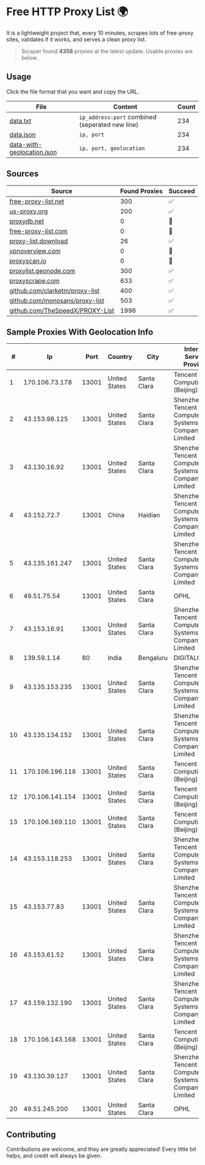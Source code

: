 
# Free HTTP Proxy List 🌍

It is a lightweight project that, every 10 minutes, scrapes lots of free-proxy sites, validates if it works, and serves a clean proxy list.


> Scraper found **4358** proxies at the latest update. Usable proxies are below.

## Usage

Click the file format that you want and copy the URL.


|File|Content|Count|
|----|-------|-----|
|[data.txt](https://raw.githubusercontent.com/themiralay/Proxy-List-World/master/data.txt)|`ip_address:port` combined (seperated new line)|234|
|[data.json](https://raw.githubusercontent.com/themiralay/Proxy-List-World/master/data.json)|`ip, port`|234|
|[data-with-geolocation.json](https://raw.githubusercontent.com/themiralay/Proxy-List-World/master/data-with-geolocation.json)|`ip, port, geolocation`|234|

## Sources

|Source|Found Proxies|Succeed|
|------|-------------|-------|
|[free-proxy-list.net](https://free-proxy-list.net)|300|✅|
|[us-proxy.org](https://www.us-proxy.org)|200|✅|
|[proxydb.net](http://proxydb.net)|0|🚫|
|[free-proxy-list.com](https://free-proxy-list.com/?page=&port=&type%5B%5D=http&type%5B%5D=https&up_time=0&search=Search)|0|🚫|
|[proxy-list.download](https://www.proxy-list.download/HTTP)|26|✅|
|[vpnoverview.com](https://vpnoverview.com/privacy/anonymous-browsing/free-proxy-servers)|0|🚫|
|[proxyscan.io](https://www.proxyscan.io)|0|🚫|
|[proxylist.geonode.com](https://proxylist.geonode.com/api/proxy-list?limit=300&page=1&sort_by=lastChecked&sort_type=desc&protocols=http,https)|300|✅|
|[proxyscrape.com](https://api.proxyscrape.com/v2/?request=displayproxies&protocol=http&timeout=10000&country=all&ssl=all&anonymity=all)|633|✅|
|[github.com/clarketm/proxy-list](https://raw.githubusercontent.com/clarketm/proxy-list/master/proxy-list-raw.txt)|400|✅|
|[github.com/monosans/proxy-list](https://raw.githubusercontent.com/monosans/proxy-list/main/proxies/http.txt)|503|✅|
|[github.com/TheSpeedX/PROXY-List](https://raw.githubusercontent.com/TheSpeedX/PROXY-List/master/http.txt)|1996|✅|


## Sample Proxies With Geolocation Info

|#|Ip|Port|Country|City|Internet Service Provider|
|-|--|----|-------|----|-------------------------|
|1|170.106.73.178|13001|United States|Santa Clara|Tencent Cloud Computing (Beijing) Co|
|2|43.153.98.125|13001|United States|Santa Clara|Shenzhen Tencent Computer Systems Company Limited|
|3|43.130.16.92|13001|United States|Santa Clara|Shenzhen Tencent Computer Systems Company Limited|
|4|43.152.72.7|13001|China|Haidian|Shenzhen Tencent Computer Systems Company Limited|
|5|43.135.161.247|13001|United States|Santa Clara|Shenzhen Tencent Computer Systems Company Limited|
|6|49.51.75.54|13001|United States|Santa Clara|OPHL|
|7|43.153.16.91|13001|United States|Santa Clara|Shenzhen Tencent Computer Systems Company Limited|
|8|139.59.1.14|80|India|Bengaluru|DIGITALOCEAN|
|9|43.135.153.235|13001|United States|Santa Clara|Shenzhen Tencent Computer Systems Company Limited|
|10|43.135.134.152|13001|United States|Santa Clara|Shenzhen Tencent Computer Systems Company Limited|
|11|170.106.196.118|13001|United States|Santa Clara|Tencent Cloud Computing (Beijing) Co|
|12|170.106.141.154|13001|United States|Santa Clara|Tencent Cloud Computing (Beijing) Co|
|13|170.106.169.110|13001|United States|Santa Clara|Tencent Cloud Computing (Beijing) Co|
|14|43.153.118.253|13001|United States|Santa Clara|Shenzhen Tencent Computer Systems Company Limited|
|15|43.153.77.83|13001|United States|Santa Clara|Shenzhen Tencent Computer Systems Company Limited|
|16|43.153.61.52|13001|United States|Santa Clara|Shenzhen Tencent Computer Systems Company Limited|
|17|43.159.132.190|13001|United States|Santa Clara|Shenzhen Tencent Computer Systems Company Limited|
|18|170.106.143.168|13001|United States|Santa Clara|Tencent Cloud Computing (Beijing) Co|
|19|43.130.39.127|13001|United States|Santa Clara|Shenzhen Tencent Computer Systems Company Limited|
|20|49.51.245.200|13001|United States|Santa Clara|OPHL|



## Contributing

Contributions are welcome, and they are greatly appreciated! Every
little bit helps, and credit will always be given.

